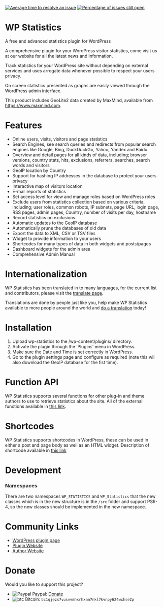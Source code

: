 [![Average time to resolve an issue](http://isitmaintained.com/badge/resolution/wp-statistics/wp-statistics.svg)](http://isitmaintained.com/project/wp-statistics/wp-statistics "Average time to resolve an issue")
[![Percentage of issues still open](http://isitmaintained.com/badge/open/wp-statistics/wp-statistics.svg)](http://isitmaintained.com/project/wp-statistics/wp-statistics "Percentage of issues still open")

# WP Statistics
A free and advanced statistics plugin for WordPress

A comprehensive plugin for your WordPress visitor statistics, come visit us at our website for all the latest news and information.

Track statistics for your WordPress site without depending on external services and uses arrogate data whenever possible to respect your users privacy.

On screen statistics presented as graphs are easily viewed through the WordPress admin interface.

This product includes GeoLite2 data created by MaxMind, available from https://www.maxmind.com.

# Features

* Online users, visits, visitors and page statistics
* Search Engines, see search queries and redirects from popular search engines like Google, Bing, DuckDuckGo, Yahoo, Yandex and Baidu
* Overview and detail pages for all kinds of data, including; browser versions, country stats, hits, exclusions, referrers, searches, search words and visitors
* GeoIP location by Country
* Support for hashing IP addresses in the database to protect your users privacy
* Interactive map of visitors location
* E-mail reports of statistics
* Set access level for view and manage roles based on WordPress roles
* Exclude users from statistics collection based on various criteria, including; user roles, common robots, IP subnets, page URL, login page, RSS pages, admin pages, Country, number of visits per day, hostname
* Record statistics on exclusions
* Automatic updates to the GeoIP database
* Automatically prune the databases of old data
* Export the data to XML, CSV or TSV files
* Widget to provide information to your users
* Shortcodes for many types of data in both widgets and posts/pages
* Dashboard widgets for the admin area
* Comprehensive Admin Manual

# Internationalization
WP Statistics has been translated in to many languages, for the current list and contributors, please visit the [translate page](https://translate.wordpress.org/projects/wp-plugins/wp-statistics).

Translations are done by people just like you, help make WP Statistics available to more people around the world and [do a translation](https://wp-statistics.com/translations/) today!

# Installation
1. Upload wp-statistics to the /wp-content/plugins/ directory.
2. Activate the plugin through the ‘Plugins’ menu in WordPress.
3. Make sure the Date and Time is set correctly in WordPress.
4. Go to the plugin settings page and configure as required (note this will also download the GeoIP database for the fist time).

# Function API
WP Statistics supports several functions for other plug-in and theme authors to use to retrieve statistics about the site. All of the external functions available in [this link](https://wp-statistics.com/2017/05/26/function-api/).

# Shortcodes
WP Statistics supports shortcodes in WordPress, these can be used in either a post and page body as well as an HTML widget. Description of shortcode available in [this link](https://wp-statistics.com/2017/05/26/shortcodes/)

# Development
### Namespaces
There are two namespaces `WP_STATISTICS` and `WP_Statistics` that the new classes which is in the new structure is in the `/src` folder and support PSR-4, so the new classes should be implemented in the new namespace.

# Community Links
* [WordPress plugin page](http://wordpress.org/plugins/wp-statistics/)
* [Plugin Website](https://wp-statistics.com)
* [Author Website](http://veronalabs.com)

# Donate
Would you like to support this project?
- ![Paypal](https://raw.githubusercontent.com/reek/anti-adblock-killer/gh-pages/images/paypal.png) Paypal: [Donate](https://wp-statistics.com/donate/)
- ![btc](https://raw.githubusercontent.com/ErikThiart/cryptocurrency-icons/master/16/bitcoin.png) Bitcoin: `bc1qjezs7vusvvmhxrhxan7nkl7kvnpy624wxhse2p`
